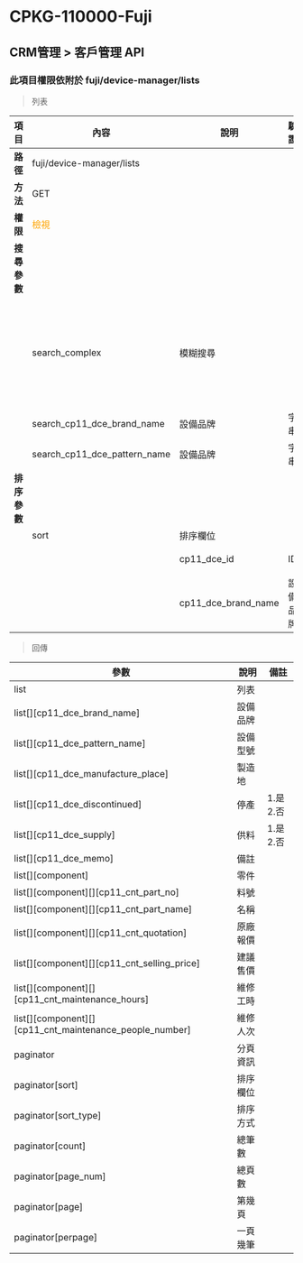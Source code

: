 # CPKG-110000-Fuji

## CRM管理 > 客戶管理 API

### 此項目權限依附於 fuji/device-manager/lists

> 列表

| 項目                      | 內容                             | 說明                   | 驗證                  | 備註         |
|--------------------------|----------------------------------|-----------------------|-----------------------|----------------|
| <b>路徑</b>               | fuji/device-manager/lists                 |                       |                       |                |
| <b>方法</b>               | GET                              |                       |                       |                |
| <b>權限</b>               | <font color="orange">檢視</font> |                       |                       |                |
| <b>搜尋參數</b>           |                                  |                       |                       |                |
|                          | search_complex              | 模糊搜尋               |           | 設備品牌,設備品牌              |
|                          | search_cp11_dce_brand_name              | 設備品牌               | 字串          |                |
|                          | search_cp11_dce_pattern_name              | 設備品牌               | 字串          |                |
| <b>排序參數</b>           |                                  |                       |                       |                |
|                          | sort                             | 排序欄位               |                       |                |
|                          |                                  | cp11_dce_id             | ID              | 預設               |
|                          |                                  | cp11_dce_brand_name             | 設備品牌              |                |

> 回傳

| 參數                                         | 說明                           | 備註                            |
|----------------------------------------------|--------------------------------|--------------------------------|
| list                                         | 列表                            |                                |
| list[][cp11_dce_brand_name]               | 設備品牌                            |                                |
| list[][cp11_dce_pattern_name]               | 設備型號                            |                                |
| list[][cp11_dce_manufacture_place]               | 製造地                            |                                |
| list[][cp11_dce_discontinued]               | 停產                            | 1.是 2.否                               |
| list[][cp11_dce_supply]               | 供料                            | 1.是 2.否                               |
| list[][cp11_dce_memo]               | 備註                            |                                |
| list[][component]               | 零件                            |                                |
| list[][component][][cp11_cnt_part_no]               | 料號                            |                                |
| list[][component][][cp11_cnt_part_name]               | 名稱                            |                                |
| list[][component][][cp11_cnt_quotation]               | 原廠報價                            |                                |
| list[][component][][cp11_cnt_selling_price]               | 建議售價                            |                                |
| list[][component][][cp11_cnt_maintenance_hours]               | 維修工時                            |                                |
| list[][component][][cp11_cnt_maintenance_people_number]               | 維修人次                            |                                |
| paginator                                    | 分頁資訊                        |                                |
| paginator[sort]                              | 排序欄位                        |                                |
| paginator[sort_type]                         | 排序方式                        |                                |
| paginator[count]                             | 總筆數                          |                                |
| paginator[page_num]                          | 總頁數                          |                                |
| paginator[page]                              | 第幾頁                          |                                |
| paginator[perpage]                           | 一頁幾筆                        |                                |
